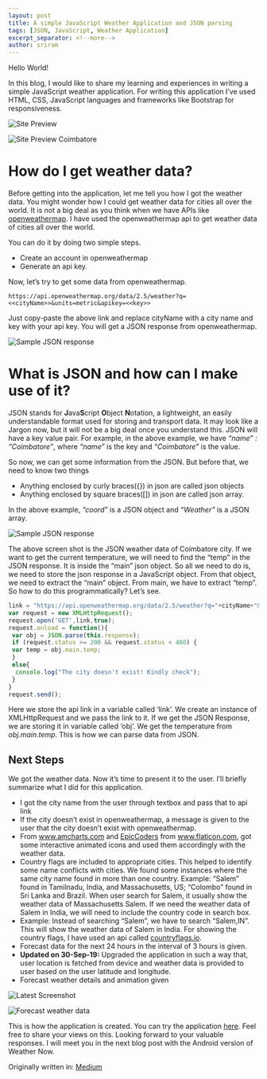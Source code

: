 ```yaml
---
layout: post
title: A simple JavaScript Weather Application and JSON parsing
tags: [JSON, JavaScript, Weather Application]
excerpt_separator: <!--more-->
author: sriram
---
```


Hello World!

In this blog, I would like to share my learning and experiences in writing a simple JavaScript weather application. For writing this application I’ve used HTML, CSS, JavaScript languages and frameworks like Bootstrap for responsiveness.

![Site Preview]({{site.baseurl}}/assets/img/Weather_now/pic1.gif)

![Site Preview Coimbatore]({{site.baseurl}}/assets/img/Weather_now/pic2.gif)

# How do I get weather data?

Before getting into the application, let me tell you how I got the weather data. You might wonder how I could get weather data for cities all over the world. It is not a big deal as you think when we have APIs like <a href="https://openweathermap.org/">openweathermap</a>. I have used the openweathermap api to get weather data of cities all over the world.

You can do it by doing two simple steps.
- Create an account in openweathermap
- Generate an api key.

Now, let’s try to get some data from openweathermap.

`
https://api.openweathermap.org/data/2.5/weather?q=<<cityName>>&units=metric&apikey=<<key>>
`

Just copy-paste the above link and replace cityName with a city name and key with your api key. You will get a JSON response from openweathermap.

![Sample JSON response]({{site.baseurl}}/assets/img/Weather_now/pic3.png)

# What is JSON and how can I make use of it?

JSON stands for **J**ava**S**cript **O**bject **N**otation, a lightweight, an easily understandable format used for storing and transport data. It may look like a Jargon now, but it will not be a big deal once you understand this. JSON will have a key value pair. For example, in the above example, we have *“name” : “Coimbatore”*, where *“name”* is the key and *“Coimbatore”* is the value.

So now, we can get some information from the JSON. But before that, we need to know two things

- Anything enclosed by curly braces({}) in json are called json objects
- Anything enclosed by square braces([]) in json are called json array.

In the above example, *“coord”* is a JSON object and *“Weather”* is a JSON array.

![Sample JSON response]({{site.baseurl}}/assets/img/Weather_now/pic4.png)

The above screen shot is the JSON weather data of Coimbatore city. If we want to get the current temperature, we will need to find the “temp” in the JSON response. It is inside the “main” json object. So all we need to do is, we need to store the json response in a JavaScript object. From that object, we need to extract the “main” object. From main, we have to extract “temp”. So how to do this programmatically? Let’s see.

```javascript
link = "https://api.openweathermap.org/data/2.5/weather?q="+cityName+"&units=metric&apikey="+key;
var request = new XMLHttpRequest();
request.open('GET',link,true);
request.onload = function(){
 var obj = JSON.parse(this.response);
 if (request.status >= 200 && request.status < 400) {
 var temp = obj.main.temp;
 }
 else{
  console.log("The city doesn't exist! Kindly check");
 }
}
request.send();
```

Here we store the api link in a variable called ‘link’. We create an instance of XMLHttpRequest and we pass the link to it. If we get the JSON Response, we are storing it in variable called ‘obj’. We get the temperature from *obj.main.temp*. This is how we can parse data from JSON.

## Next Steps

We got the weather data. Now it’s time to present it to the user. I’ll briefly summarize what I did for this application.
- I got the city name from the user through textbox and pass that to api link
- If the city doesn’t exist in openweathermap, a message is given to the user that the city doesn’t exist with openweathermap.
- From <a href="https://www.amcharts.com/free-animated-svg-weather-icons/">www.amcharts.com</a> and <a href="https://www.flaticon.com/authors/epiccoders">EpicCoders</a> from <a href="https://www.flaticon.com/">www.flaticon.com</a>, got some interactive animated icons and used them accordingly with the weather data.
- Country flags are included to appropriate cities. This helped to identify some name conflicts with cities. We found some instances where the same city name found in more than one country. Example: “Salem” found in Tamilnadu, India, and Massachusetts, US; “Colombo” found in Sri Lanka and Brazil. When user search for Salem, it usually show the weather data of Massachusetts Salem. If we need the weather data of Salem in India, we will need to include the country code in search box.
- Example: Instead of searching “Salem”, we have to search “Salem,IN”. This will show the weather data of Salem in India. For showing the country flags, I have used an api called <a href="https://www.countryflags.io/">countryflags.io</a>.
- Forecast data for the next 24 hours in the interval of 3 hours is given.
- **Updated on 30-Sep-19:** Upgraded the application in such a way that, user location is fetched from device and weather data is provided to user based on the user latitude and longitude.
- Forecast weather details and animation given

![Latest Screenshot]({{site.baseurl}}/assets/img/Weather_now/pic5.png)

![Forecast weather data]({{site.baseurl}}/assets/img/Weather_now/pic6.gif)

This is how the application is created. You can try the application <a href="http://sriram23.github.io/Weather-Now">here</a>. Feel free to share your views on this. Looking forward to your valuable responses. I will meet you in the next blog post with the Android version of Weather Now.

Originally written in: <a href="https://medium.com/swlh/a-simple-javascript-weather-application-and-json-parsing-abd21ff0ea9a">Medium</a>